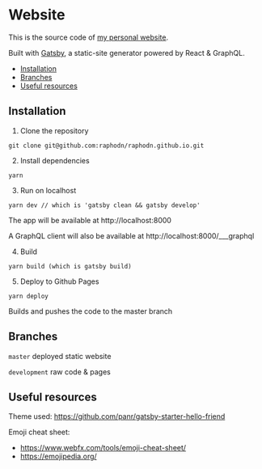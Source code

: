 # Website

This is the source code of [my personal website](https://raphodn.github.io/).

Built with [Gatsby](https://www.gatsbyjs.org/), a static-site generator powered by React & GraphQL.

<!-- START doctoc generated TOC please keep comment here to allow auto update -->
<!-- DON'T EDIT THIS SECTION, INSTEAD RE-RUN doctoc TO UPDATE -->


- [Installation](#installation)
- [Branches](#branches)
- [Useful resources](#useful-resources)

<!-- END doctoc generated TOC please keep comment here to allow auto update -->

## Installation

1. Clone the repository

  ```
  git clone git@github.com:raphodn/raphodn.github.io.git
  ```

2. Install dependencies

  ```
  yarn
  ```

3. Run on localhost

  ```
  yarn dev // which is 'gatsby clean && gatsby develop'
  ```

  The app will be available at http://localhost:8000

  A GraphQL client will also be available at http://localhost:8000/___graphql

4. Build

  ```
  yarn build (which is gatsby build)
  ```

5. Deploy to Github Pages

  ```
  yarn deploy
  ```

  Builds and pushes the code to the master branch

## Branches

`master` deployed static website

`development` raw code & pages

## Useful resources

Theme used: https://github.com/panr/gatsby-starter-hello-friend

Emoji cheat sheet:
- https://www.webfx.com/tools/emoji-cheat-sheet/
- https://emojipedia.org/
